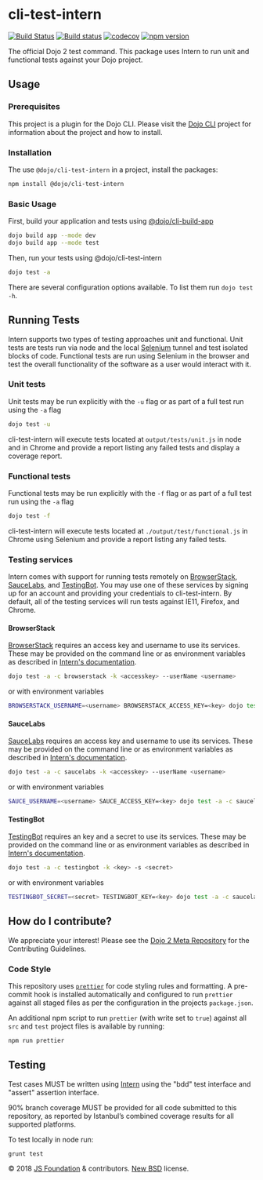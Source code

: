 # cli-test-intern

[![Build Status](https://travis-ci.org/dojo/cli-test-intern.svg?branch=master)](https://travis-ci.org/dojo/cli-test-intern)
[![Build status](https://ci.appveyor.com/api/projects/status/nbgg2yf7hepsvvn2/branch/master?svg=true)](https://ci.appveyor.com/project/Dojo/cli-test-intern/branch/master)
[![codecov](https://codecov.io/gh/dojo/cli-test-intern/branch/master/graph/badge.svg)](https://codecov.io/gh/dojo/cli-test-intern)
[![npm version](https://badge.fury.io/js/%40dojo%2Fcli-test-intern.svg)](https://badge.fury.io/js/%40dojo%2Fcli-test-intern)

The official Dojo 2 test command. This package uses Intern to run unit and functional tests against your Dojo project.

## Usage

### Prerequisites

This project is a plugin for the Dojo CLI. Please visit the [Dojo CLI] project for
 information about the project and how to install.

### Installation

The use `@dojo/cli-test-intern` in a project, install the packages:

```bash
npm install @dojo/cli-test-intern
```

### Basic Usage

First, build your application and tests using [@dojo/cli-build-app]

```bash
dojo build app --mode dev
dojo build app --mode test
```

Then, run your tests using @dojo/cli-test-intern

```bash
dojo test -a
```

There are several configuration options available. To list them run `dojo test -h`.

## Running Tests

Intern supports two types of testing approaches unit and functional. Unit tests are tests run via node and the local
[Selenium] tunnel and test isolated blocks of code. Functional tests are run using Selenium in the browser and test
the overall functionality of the software as a user would interact with it.

### Unit tests

Unit tests may be run explicitly with the `-u` flag or as part of a full test run using the `-a` flag

```bash
dojo test -u
```

cli-test-intern will execute tests located at `output/tests/unit.js` in node and in Chrome and provide a report 
listing any failed tests and display a coverage report.

### Functional tests

Functional tests may be run explicitly with the `-f` flag or as part of a full test run using the `-a` flag

```bash
dojo test -f
```

cli-test-intern will execute tests located at `./output/test/functional.js` in Chrome using Selenium and provide a
 report listing any failed tests.

### Testing services

Intern comes with support for running tests remotely on [BrowserStack], [SauceLabs], and [TestingBot]. You may use one
 of these services by signing up for an account and providing your credentials to cli-test-intern. By default, all of
 the testing services will run tests against IE11, Firefox, and Chrome.
 
#### BrowserStack

[BrowserStack] requires an access key and username to use its services. These may be provided on the command line or as 
environment variables as described in [Intern's documentation](https://theintern.io/docs.html#Intern/4/docs/docs%2Frunning.md/cloud-service).

```bash
dojo test -a -c browserstack -k <accesskey> --userName <username>
```

or with environment variables

```bash
BROWSERSTACK_USERNAME=<username> BROWSERSTACK_ACCESS_KEY=<key> dojo test -a -c browserstack
```

#### SauceLabs

[SauceLabs] requires an access key and username to use its services. These may be provided on the command line or as 
environment variables as described in [Intern's documentation](https://theintern.io/docs.html#Intern/4/docs/docs%2Frunning.md/cloud-service).

```bash
dojo test -a -c saucelabs -k <accesskey> --userName <username>
```

or with environment variables

```bash
SAUCE_USERNAME=<username> SAUCE_ACCESS_KEY=<key> dojo test -a -c saucelabs
```

#### TestingBot

[TestingBot] requires an key and a secret to use its services. These may be provided on the command line or as 
environment variables as described in [Intern's documentation](https://theintern.io/docs.html#Intern/4/docs/docs%2Frunning.md/cloud-service).

```bash
dojo test -a -c testingbot -k <key> -s <secret>
```

or with environment variables

```bash
TESTINGBOT_SECRET=<secret> TESTINGBOT_KEY=<key> dojo test -a -c saucelabs
```

## How do I contribute?

We appreciate your interest!  Please see the [Dojo 2 Meta Repository](https://github.com/dojo/meta#readme) for the
Contributing Guidelines.

### Code Style

This repository uses [`prettier`](https://prettier.io/) for code styling rules and formatting. A pre-commit hook is installed automatically and configured to run `prettier` against all staged files as per the configuration in the projects `package.json`.

An additional npm script to run `prettier` (with write set to `true`) against all `src` and `test` project files is available by running:

```bash
npm run prettier
```

## Testing

Test cases MUST be written using [Intern] using the "bdd" test interface and "assert" assertion interface.

90% branch coverage MUST be provided for all code submitted to this repository, as reported by Istanbul’s combined coverage results for all supported platforms.

To test locally in node run:

`grunt test`

© 2018 [JS Foundation] & contributors. [New BSD](LICENSE) license.

[@dojo/cli-build-app]: https://github.com/dojo/cli-build-app
[BrowserStack]: https://www.browserstack.com/
[Dojo CLI]: https://github.com/dojo/cli
[Intern]: https://theintern.io/
[JS Foundation]: https://js.foundation/
[SauceLabs]: https://saucelabs.com/
[Selenium]: http://www.seleniumhq.org/
[TestingBot]: https://testingbot.com/

